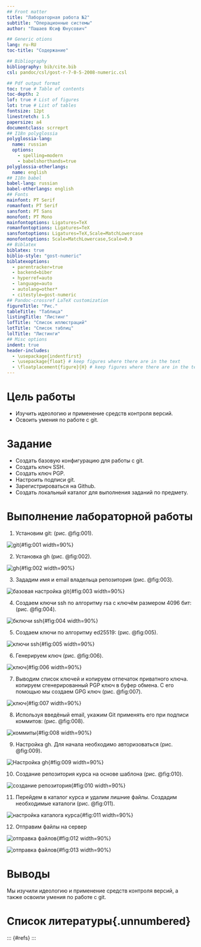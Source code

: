 ```yaml
---
## Front matter
title: "Лабораторная работа №2"
subtitle: "Операционные системы"
author: "Пашаев Юсиф Юнусович"

## Generic otions
lang: ru-RU
toc-title: "Содержание"

## Bibliography
bibliography: bib/cite.bib
csl: pandoc/csl/gost-r-7-0-5-2008-numeric.csl

## Pdf output format
toc: true # Table of contents
toc-depth: 2
lof: true # List of figures
lot: true # List of tables
fontsize: 12pt
linestretch: 1.5
papersize: a4
documentclass: scrreprt
## I18n polyglossia
polyglossia-lang:
  name: russian
  options:
	- spelling=modern
	- babelshorthands=true
polyglossia-otherlangs:
  name: english
## I18n babel
babel-lang: russian
babel-otherlangs: english
## Fonts
mainfont: PT Serif
romanfont: PT Serif
sansfont: PT Sans
monofont: PT Mono
mainfontoptions: Ligatures=TeX
romanfontoptions: Ligatures=TeX
sansfontoptions: Ligatures=TeX,Scale=MatchLowercase
monofontoptions: Scale=MatchLowercase,Scale=0.9
## Biblatex
biblatex: true
biblio-style: "gost-numeric"
biblatexoptions:
  - parentracker=true
  - backend=biber
  - hyperref=auto
  - language=auto
  - autolang=other*
  - citestyle=gost-numeric
## Pandoc-crossref LaTeX customization
figureTitle: "Рис."
tableTitle: "Таблица"
listingTitle: "Листинг"
lofTitle: "Список иллюстраций"
lotTitle: "Список таблиц"
lolTitle: "Листинги"
## Misc options
indent: true
header-includes:
  - \usepackage{indentfirst}
  - \usepackage{float} # keep figures where there are in the text
  - \floatplacement{figure}{H} # keep figures where there are in the text
---
```


# Цель работы

- Изучить идеологию и применение средств контроля версий.
- Освоить умения по работе с git.

# Задание

- Создать базовую конфигурацию для работы с git.
- Создать ключ SSH.
- Создать ключ PGP.
- Настроить подписи git.
- Зарегистрироваться на Github.
- Создать локальный каталог для выполнения заданий по предмету.

# Выполнение лабораторной работы

1. Установим git: (рис. @fig:001).

![git](image/1.png){#fig:001 width=90%}

2. Установка gh (рис. @fig:002).

![gh](image/2.png){#fig:002 width=90%}

3. Зададим имя и email владельца репозитория (рис. @fig:003).

![базовая настройка git](image/3.png){#fig:003 width=90%}

4. Создаем ключи ssh по алгоритму rsa с ключём размером 4096 бит: (рис. @fig:004).

![бключи ssh](image/4.png){#fig:004 width=90%}

5. Создаем ключи по алгоритму ed25519: (рис. @fig:005).

![ключи ssh](image/5.png){#fig:005 width=90%}

6. Генерируем ключ (рис. @fig:006).

![ключ](image/6.png){#fig:006 width=90%}

7. Выводим список ключей и копируем отпечаток приватного ключа. копируем сгенерированный PGP ключ в буфер обмена. С его помощью мы создаем GPG ключ (рис. @fig:007).

![ключ](image/7.png){#fig:007 width=90%}

8. Используя введёный email, укажим Git применять его при подписи коммитов: (рис. @fig:008).

![коммиты](image/8.png){#fig:008 width=90%}

9. Настройка gh. Для начала необходимо авторизоваться (рис. @fig:009).

![Настройка gh](image/9.png){#fig:009 width=90%}

10. Создание репозитория курса на основе шаблона (рис. @fig:010).

![создание репозитория](image/10.png){#fig:010 width=90%}

11. Перейдем в каталог курса и удалим лишние файлы. Создадим необходимые каталоги (рис. @fig:011).

![настройка каталога курса](image/11.png){#fig:011 width=90%}

12. Отправим файлы на сервер 

![отправка файлов](image/12.png){#fig:012 width=90%}

![отправка файлов](image/13.png){#fig:013 width=90%}

# Выводы

Мы изучили идеологию и применение средств контроля версий, а также освоили умения по работе с git.


# Список литературы{.unnumbered}

::: {#refs}
:::
